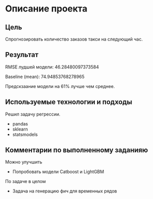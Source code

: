 # Описание проекта

## Цель

Спрогнозировать количество заказов такси на следующий час.

## Результат

RMSE лудшей модели: 46.28480097373584

Baseline (mean): 74.94853768278965

Предскзаание модели на 61% лучше чем среднее.

## Используемые технологии и подходы
Решил задачу регрессии.

* pandas
* sklearn
* statsmodels

## Комментарии по выполненному заданияю

Можно улучшить
* Попробовать модели Catboost и LightGBM

По задаче в целом
* Задача на генерацию фич для временных рядов
